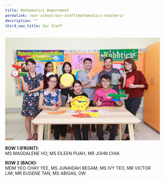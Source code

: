 ```yaml
---
title: Mathematics Department
permalink: /our-school/our-staff/mathematics-teachers/
description: ""
third_nav_title: Our Staff
---
```

<img src="/images/Mathematics-Department-Informal.jpeg">
<p><strong>ROW 1 (FRONT):</strong><br />MS MAGDALENE HO, MS EILEEN PUAH, MR JOHN CHIA</p>
<p><strong>ROW 2 (BACK):</strong><br />MDM YEO CHAY YEE, MS JUNAIDAH BEGAM, MS IVY TEO, MR VICTOR LIM, MR EUGENE TAN, MS ABIGAIL OW</p>
